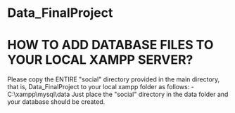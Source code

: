 # Data_FinalProject

# HOW TO ADD DATABASE FILES TO YOUR LOCAL XAMPP SERVER? 
Please copy the ENTIRE "social" directory provided in the main directory, that is, Data_FinalProject to your local xampp folder as follows: -
C:\xampp\mysql\data
Just place the "social" directory in the data folder and your database should be created. 

